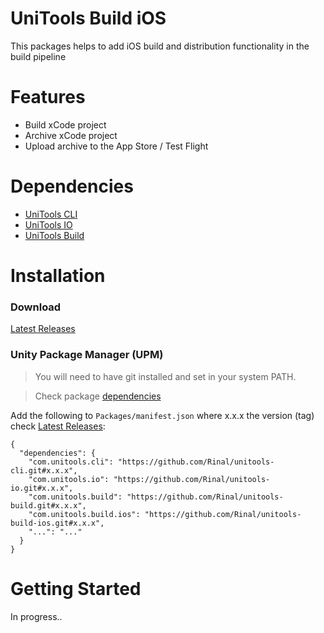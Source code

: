 # UniTools Build iOS
This packages helps to add iOS build and distribution functionality in the build pipeline

# Features
- Build xCode project
- Archive xCode project
- Upload archive to the App Store / Test Flight 

# Dependencies
- [UniTools CLI](https://github.com/Rinal/unitools-cli)
- [UniTools IO](https://github.com/Rinal/unitools-io)
- [UniTools Build](https://github.com/Rinal/unitools-build)


# Installation

### Download
[Latest Releases](../../releases/latest)

### Unity Package Manager (UPM)

> You will need to have git installed and set in your system PATH.

> Check package [dependencies](https://github.com/Rinal/unitools-build-ios/blob/master/package.json)

Add the following to `Packages/manifest.json` where x.x.x the version (tag) check [Latest Releases](../../releases/latest):

```
{
  "dependencies": {
    "com.unitools.cli": "https://github.com/Rinal/unitools-cli.git#x.x.x",
    "com.unitools.io": "https://github.com/Rinal/unitools-io.git#x.x.x",
    "com.unitools.build": "https://github.com/Rinal/unitools-build.git#x.x.x",
    "com.unitools.build.ios": "https://github.com/Rinal/unitools-build-ios.git#x.x.x",
    "...": "..."
  }
}
```

# Getting Started
In progress..


